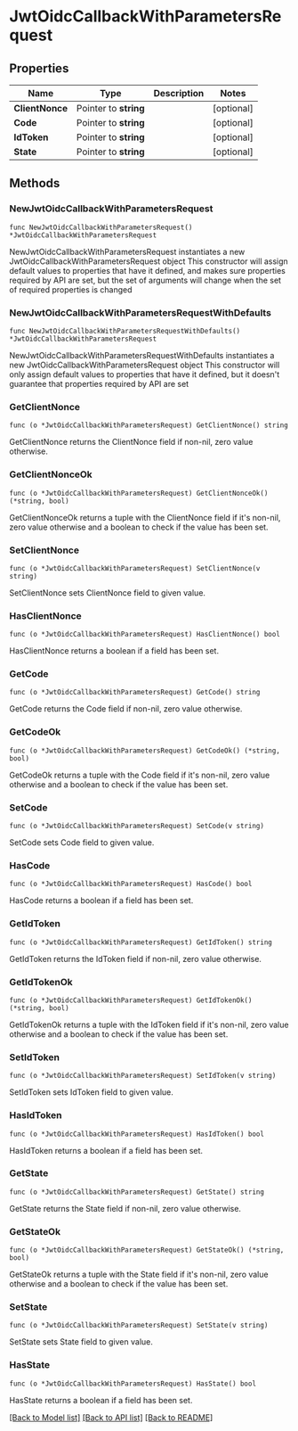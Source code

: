 # JwtOidcCallbackWithParametersRequest


## Properties

Name | Type | Description | Notes
------------ | ------------- | ------------- | -------------
**ClientNonce** | Pointer to **string** |  | [optional] 
**Code** | Pointer to **string** |  | [optional] 
**IdToken** | Pointer to **string** |  | [optional] 
**State** | Pointer to **string** |  | [optional] 



## Methods


### NewJwtOidcCallbackWithParametersRequest

`func NewJwtOidcCallbackWithParametersRequest() *JwtOidcCallbackWithParametersRequest`

NewJwtOidcCallbackWithParametersRequest instantiates a new JwtOidcCallbackWithParametersRequest object
This constructor will assign default values to properties that have it defined,
and makes sure properties required by API are set, but the set of arguments
will change when the set of required properties is changed

### NewJwtOidcCallbackWithParametersRequestWithDefaults

`func NewJwtOidcCallbackWithParametersRequestWithDefaults() *JwtOidcCallbackWithParametersRequest`

NewJwtOidcCallbackWithParametersRequestWithDefaults instantiates a new JwtOidcCallbackWithParametersRequest object
This constructor will only assign default values to properties that have it defined,
but it doesn't guarantee that properties required by API are set


### GetClientNonce

`func (o *JwtOidcCallbackWithParametersRequest) GetClientNonce() string`

GetClientNonce returns the ClientNonce field if non-nil, zero value otherwise.

### GetClientNonceOk

`func (o *JwtOidcCallbackWithParametersRequest) GetClientNonceOk() (*string, bool)`

GetClientNonceOk returns a tuple with the ClientNonce field if it's non-nil, zero value otherwise
and a boolean to check if the value has been set.

### SetClientNonce

`func (o *JwtOidcCallbackWithParametersRequest) SetClientNonce(v string)`

SetClientNonce sets ClientNonce field to given value.


### HasClientNonce

`func (o *JwtOidcCallbackWithParametersRequest) HasClientNonce() bool`

HasClientNonce returns a boolean if a field has been set.




### GetCode

`func (o *JwtOidcCallbackWithParametersRequest) GetCode() string`

GetCode returns the Code field if non-nil, zero value otherwise.

### GetCodeOk

`func (o *JwtOidcCallbackWithParametersRequest) GetCodeOk() (*string, bool)`

GetCodeOk returns a tuple with the Code field if it's non-nil, zero value otherwise
and a boolean to check if the value has been set.

### SetCode

`func (o *JwtOidcCallbackWithParametersRequest) SetCode(v string)`

SetCode sets Code field to given value.


### HasCode

`func (o *JwtOidcCallbackWithParametersRequest) HasCode() bool`

HasCode returns a boolean if a field has been set.




### GetIdToken

`func (o *JwtOidcCallbackWithParametersRequest) GetIdToken() string`

GetIdToken returns the IdToken field if non-nil, zero value otherwise.

### GetIdTokenOk

`func (o *JwtOidcCallbackWithParametersRequest) GetIdTokenOk() (*string, bool)`

GetIdTokenOk returns a tuple with the IdToken field if it's non-nil, zero value otherwise
and a boolean to check if the value has been set.

### SetIdToken

`func (o *JwtOidcCallbackWithParametersRequest) SetIdToken(v string)`

SetIdToken sets IdToken field to given value.


### HasIdToken

`func (o *JwtOidcCallbackWithParametersRequest) HasIdToken() bool`

HasIdToken returns a boolean if a field has been set.




### GetState

`func (o *JwtOidcCallbackWithParametersRequest) GetState() string`

GetState returns the State field if non-nil, zero value otherwise.

### GetStateOk

`func (o *JwtOidcCallbackWithParametersRequest) GetStateOk() (*string, bool)`

GetStateOk returns a tuple with the State field if it's non-nil, zero value otherwise
and a boolean to check if the value has been set.

### SetState

`func (o *JwtOidcCallbackWithParametersRequest) SetState(v string)`

SetState sets State field to given value.


### HasState

`func (o *JwtOidcCallbackWithParametersRequest) HasState() bool`

HasState returns a boolean if a field has been set.









[[Back to Model list]](../README.md#documentation-for-models) [[Back to API list]](../README.md#documentation-for-api-endpoints) [[Back to README]](../README.md)


